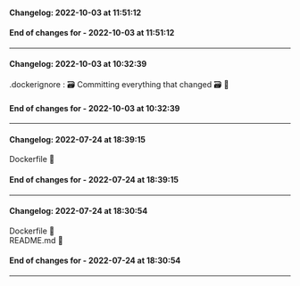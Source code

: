 #### Changelog: 2022-10-03 at 11:51:12  

  
#### End of changes for  - 2022-10-03 at 11:51:12  
  
----  
  
#### Changelog: 2022-10-03 at 10:32:39  

.dockerignore : 🗃️ Committing everything that changed 🗃️ 🚀  
  
#### End of changes for  - 2022-10-03 at 10:32:39  
  
----  
  
#### Changelog: 2022-07-24 at 18:39:15  
  
Dockerfile      🚀  
  
#### End of changes for  - 2022-07-24 at 18:39:15  
  
----  
  
#### Changelog: 2022-07-24 at 18:30:54  
  
Dockerfile      🚀  
README.md      🚀  
  
#### End of changes for  - 2022-07-24 at 18:30:54  
  
----  
  
